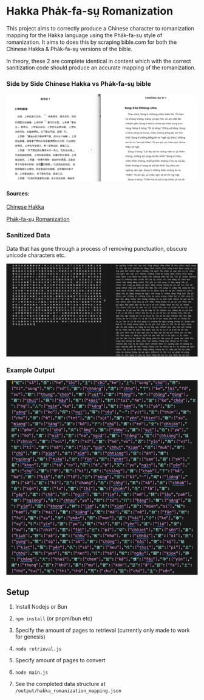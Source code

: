 # Hakka Pha̍k-fa-sṳ Romanization

This project aims to correctly produce a Chinese character to romanization mapping for the Hakka language using the Pha̍k-fa-sṳ style of romanization.
It aims to does this by scraping bible.com for both the Chinese Hakka & Pha̍k-fa-sṳ versions of the bible.

In theory, these 2 are complete identical in content which with the correct sanitization code should produce an accurate mapping of the romanization.

### Side by Side Chinese Hakka vs Pha̍k-fa-sṳ bible

![](/assets/bible-comparison.png)

#### Sources:

[Chinese Hakka](https://www.bible.com/bible/1806/GEN.1.THV12HDB)

[Pha̍k-fa-sṳ Romanization](https://www.bible.com/bible/2408/GEN.2.THV12RDB)

### Sanitized Data

Data that has gone through a process of removing punctuation, obscure unicode characters etc.

![](/assets/sanitized.png)

### Example Output

![](/assets/test-map.png)

## Setup

1. Install Nodejs or Bun

2. `npm install` (or pnpm/bun etc)

3. Specify the amount of pages to retrieval (currently only made to work for genesis)

4. `node retrieval.js`

5. Specify amount of pages to convert

6. `node main.js`

7. See the completed data structure at `/output/hakka_romanization_mapping.json`
